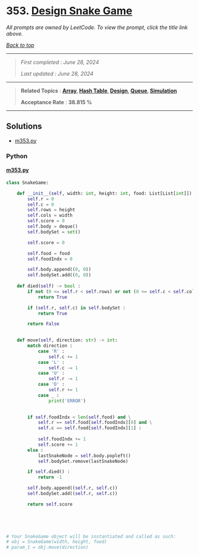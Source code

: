 # 353. [Design Snake Game](<https://leetcode.com/problems/design-snake-game>)

*All prompts are owned by LeetCode. To view the prompt, click the title link above.*

*[Back to top](<../README.md>)*

------

> *First completed : June 28, 2024*
>
> *Last updated : June 28, 2024*


------

> **Related Topics** : **[Array](<by_topic/Array.md>), [Hash Table](<by_topic/Hash Table.md>), [Design](<by_topic/Design.md>), [Queue](<by_topic/Queue.md>), [Simulation](<by_topic/Simulation.md>)**
>
> **Acceptance Rate** : **38.815 %**


------

## Solutions

- [m353.py](<../my-submissions/m353.py>)
### Python
#### [m353.py](<../my-submissions/m353.py>)
```Python
class SnakeGame:

    def __init__(self, width: int, height: int, food: List[List[int]]):
        self.r = 0
        self.c = 0
        self.rows = height
        self.cols = width
        self.score = 0
        self.body = deque()
        self.bodySet = set()

        self.score = 0

        self.food = food
        self.foodIndx = 0

        self.body.append((0, 0))
        self.bodySet.add((0, 0))
        
    def died(self) -> bool :
        if not (0 <= self.r < self.rows) or not (0 <= self.c < self.cols) :
            return True

        if (self.r, self.c) in self.bodySet :
            return True

        return False
    

    def move(self, direction: str) -> int:
        match direction :
            case 'R' :
                self.c += 1
            case 'L' :
                self.c -= 1
            case 'U' :
                self.r -= 1
            case 'D' :
                self.r += 1
            case _ :
                print('ERROR')
        

        if self.foodIndx < len(self.food) and \
            self.r == self.food[self.foodIndx][0] and \
            self.c == self.food[self.foodIndx][1] :
            
            self.foodIndx += 1
            self.score += 1
        else :
            lastSnakeNode = self.body.popleft()
            self.bodySet.remove(lastSnakeNode)

        if self.died() :
            return -1

        self.body.append((self.r, self.c))
        self.bodySet.add((self.r, self.c))

        return self.score
                

        


# Your SnakeGame object will be instantiated and called as such:
# obj = SnakeGame(width, height, food)
# param_1 = obj.move(direction)
```

